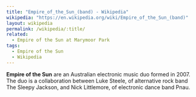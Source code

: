 ```yaml
---
title: "Empire_of_the_Sun_(band) - Wikipedia"
wikipedia: "https://en.wikipedia.org/wiki/Empire_of_the_Sun_(band)"
layout: wikipedia
permalink: /wikipedia/:title/
related:
  - Empire of the Sun at Marymoor Park
tags:
  - Empire of the Sun
  - Wikipedia
---
```

**Empire of the Sun** are an Australian electronic music duo formed in 2007. The duo is a collaboration between Luke Steele, of alternative rock band The Sleepy Jackson, and Nick Littlemore, of electronic dance band Pnau.

